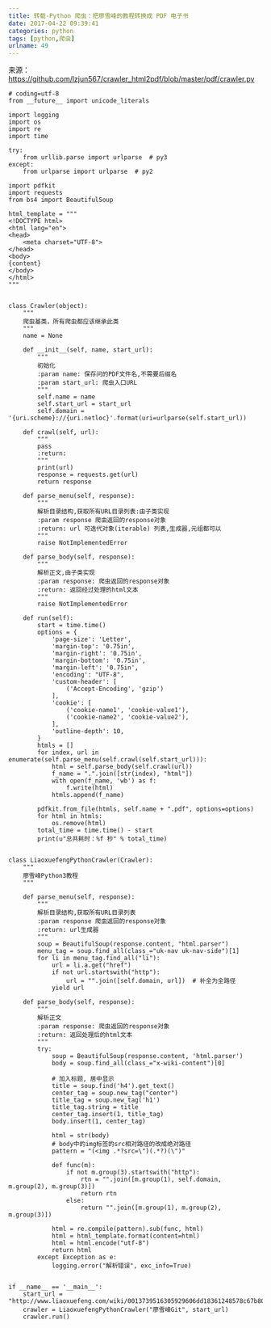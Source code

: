 ```yaml
---
title: 转载-Python 爬虫：把廖雪峰的教程转换成 PDF 电子书
date: 2017-04-22 09:39:41
categories: python
tags: [python,爬虫]
urlname: 49
---
```

来源：https://github.com/lzjun567/crawler_html2pdf/blob/master/pdf/crawler.py


<!--more-->


    # coding=utf-8
    from __future__ import unicode_literals
    
    import logging
    import os
    import re
    import time
    
    try:
        from urllib.parse import urlparse  # py3
    except:
        from urlparse import urlparse  # py2
    
    import pdfkit
    import requests
    from bs4 import BeautifulSoup
    
    html_template = """
    <!DOCTYPE html>
    <html lang="en">
    <head>
        <meta charset="UTF-8">
    </head>
    <body>
    {content}
    </body>
    </html>
    """
    
    
    class Crawler(object):
        """
        爬虫基类，所有爬虫都应该继承此类
        """
        name = None
    
        def __init__(self, name, start_url):
            """
            初始化
            :param name: 保存问的PDF文件名,不需要后缀名
            :param start_url: 爬虫入口URL
            """
            self.name = name
            self.start_url = start_url
            self.domain = '{uri.scheme}://{uri.netloc}'.format(uri=urlparse(self.start_url))
    
        def crawl(self, url):
            """
            pass
            :return:
            """
            print(url)
            response = requests.get(url)
            return response
    
        def parse_menu(self, response):
            """
            解析目录结构,获取所有URL目录列表:由子类实现
            :param response 爬虫返回的response对象
            :return: url 可迭代对象(iterable) 列表,生成器,元组都可以
            """
            raise NotImplementedError
    
        def parse_body(self, response):
            """
            解析正文,由子类实现
            :param response: 爬虫返回的response对象
            :return: 返回经过处理的html文本
            """
            raise NotImplementedError
    
        def run(self):
            start = time.time()
            options = {
                'page-size': 'Letter',
                'margin-top': '0.75in',
                'margin-right': '0.75in',
                'margin-bottom': '0.75in',
                'margin-left': '0.75in',
                'encoding': "UTF-8",
                'custom-header': [
                    ('Accept-Encoding', 'gzip')
                ],
                'cookie': [
                    ('cookie-name1', 'cookie-value1'),
                    ('cookie-name2', 'cookie-value2'),
                ],
                'outline-depth': 10,
            }
            htmls = []
            for index, url in enumerate(self.parse_menu(self.crawl(self.start_url))):
                html = self.parse_body(self.crawl(url))
                f_name = ".".join([str(index), "html"])
                with open(f_name, 'wb') as f:
                    f.write(html)
                htmls.append(f_name)
    
            pdfkit.from_file(htmls, self.name + ".pdf", options=options)
            for html in htmls:
                os.remove(html)
            total_time = time.time() - start
            print(u"总共耗时：%f 秒" % total_time)
    
    
    class LiaoxuefengPythonCrawler(Crawler):
        """
        廖雪峰Python3教程
        """
    
        def parse_menu(self, response):
            """
            解析目录结构,获取所有URL目录列表
            :param response 爬虫返回的response对象
            :return: url生成器
            """
            soup = BeautifulSoup(response.content, "html.parser")
            menu_tag = soup.find_all(class_="uk-nav uk-nav-side")[1]
            for li in menu_tag.find_all("li"):
                url = li.a.get("href")
                if not url.startswith("http"):
                    url = "".join([self.domain, url])  # 补全为全路径
                yield url
    
        def parse_body(self, response):
            """
            解析正文
            :param response: 爬虫返回的response对象
            :return: 返回处理后的html文本
            """
            try:
                soup = BeautifulSoup(response.content, 'html.parser')
                body = soup.find_all(class_="x-wiki-content")[0]
    
                # 加入标题, 居中显示
                title = soup.find('h4').get_text()
                center_tag = soup.new_tag("center")
                title_tag = soup.new_tag('h1')
                title_tag.string = title
                center_tag.insert(1, title_tag)
                body.insert(1, center_tag)
    
                html = str(body)
                # body中的img标签的src相对路径的改成绝对路径
                pattern = "(<img .*?src=\")(.*?)(\")"
    
                def func(m):
                    if not m.group(3).startswith("http"):
                        rtn = "".join([m.group(1), self.domain, m.group(2), m.group(3)])
                        return rtn
                    else:
                        return "".join([m.group(1), m.group(2), m.group(3)])
    
                html = re.compile(pattern).sub(func, html)
                html = html_template.format(content=html)
                html = html.encode("utf-8")
                return html
            except Exception as e:
                logging.error("解析错误", exc_info=True)
    
    
    if __name__ == '__main__':
        start_url = "http://www.liaoxuefeng.com/wiki/0013739516305929606dd18361248578c67b8067c8c017b000"
        crawler = LiaoxuefengPythonCrawler("廖雪峰Git", start_url)
        crawler.run()